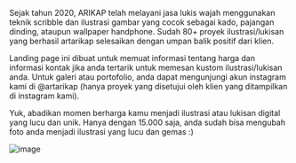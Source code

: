 Sejak tahun 2020, ARIKAP telah melayani jasa lukis wajah menggunakan teknik scribble dan ilustrasi gambar yang cocok sebagai kado, pajangan dinding, ataupun wallpaper handphone. Sudah 80+ proyek ilustrasi/lukisan yang berhasil artarikap selesaikan dengan umpan balik positif dari klien.

Landing page ini dibuat untuk memuat informasi tentang harga dan informasi kontak jika anda tertarik untuk memesan kustom ilustrasi/lukisan anda. Untuk galeri atau portofolio, anda dapat mengunjungi akun instagram kami di @artarikap (hanya proyek yang disetujui oleh klien yang ditampilkan di instagram kami).

Yuk, abadikan momen berharga kamu menjadi ilustrasi atau lukisan digital yang lucu dan unik. Hanya dengan 15.000 saja, anda sudah bisa mengubah foto anda menjadi ilustrasi yang lucu dan gemas :)

![image](https://github.com/user-attachments/assets/2bfca5aa-cc89-41d2-864d-f1ede1e8471f)
